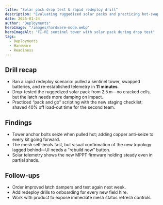 ```yaml
---
title: "Solar pack drop test & rapid redeploy drill"
description: "Evaluating ruggedized solar packs and practicing hot-swapping sentinel towers during a mock fireline retreat."
date: 2025-01-24
author: "Deployments"
heroImage: "/images/hardware-node.webp"
heroImageAlt: "FI-RE sentinel tower with solar pack during drop test"
tags:
  - Deployments
  - Hardware
  - Readiness
---
```


## Drill recap

- Ran a rapid redeploy scenario: pulled a sentinel tower, swapped batteries, and re-established telemetry in **11 minutes**.
- Drop-tested the ruggedized solar pack from 2.5 m—no cracked cells, but the latch needs more damping on impact.
- Practiced “pack and go” scripting with the new staging checklist; shaved 40% off load-out time for the second team.

## Findings

- Tower anchor bolts seize when pulled hot; adding copper anti-seize to every kit going forward.
- The mesh self-heals fast, but visual confirmation of the new topology lagged behind—UI needs a “rebuild now” button.
- Solar telemetry shows the new MPPT firmware holding steady even in partial shade.

## Follow-ups

- Order improved latch dampers and test again next week.
- Add redeploy drills to onboarding for every new field hire.
- Work with product to expose immediate mesh status refresh controls.
